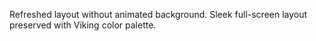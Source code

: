 Refreshed layout without animated background. Sleek full-screen layout preserved with Viking color palette.